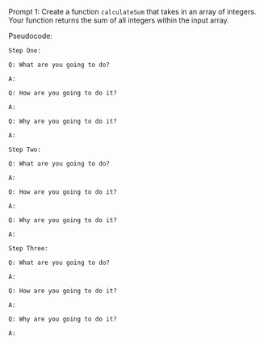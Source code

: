 Prompt 1: Create a function `calculateSum` that takes in an array of integers. 
Your function returns the sum of all integers within the input array.

Pseudocode: 

    Step One:

    Q: What are you going to do? 

    A: 

    Q: How are you going to do it? 

    A: 

    Q: Why are you going to do it? 

    A: 

    Step Two: 

    Q: What are you going to do? 

    A: 

    Q: How are you going to do it? 

    A: 

    Q: Why are you going to do it? 

    A: 

    Step Three: 

    Q: What are you going to do? 

    A: 

    Q: How are you going to do it? 

    A: 

    Q: Why are you going to do it? 

    A: 

